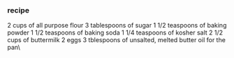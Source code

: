### recipe
2 cups of all purpose flour
3 tablespoons of sugar
1 1/2 teaspoons of baking powder
1 1/2 teaspoons of baking soda
1 1/4 teaspoons of kosher salt
2 1/2 cups of buttermilk
2 eggs
3 tblespoons of unsalted, melted butter
oil for the pan\
